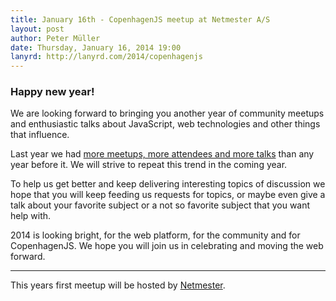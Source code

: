 ```yaml
---
title: January 16th - CopenhagenJS meetup at Netmester A/S
layout: post
author: Peter Müller
date: Thursday, January 16, 2014 19:00
lanyrd: http://lanyrd.com/2014/copenhagenjs
---
```


<h3>Happy new year!</h3>

We are looking forward to bringing you another year of community meetups and enthusiastic talks about JavaScript, web technologies and other things that influence.

Last year we had [more meetups, more attendees and more talks](http://auchenberg.github.io/presentations/copenhagenjs-2013-status/#1) than any year before it. We will strive to repeat this trend in the coming year.

To help us get better and keep delivering interesting topics of discussion we hope that you will keep feeding us requests for topics, or maybe even give a talk about your favorite subject or a not so favorite subject that you want help with.

2014 is looking bright, for the web platform, for the community and for CopenhagenJS. We hope you will join us in celebrating and moving the web forward.

<hr>

This years first meetup will be hosted by [Netmester](http://www.netmester.dk/).
